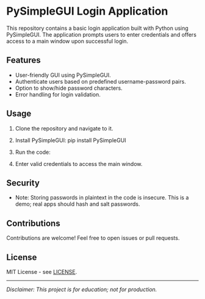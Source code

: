 # PySimpleGUI Login Application

This repository contains a basic login application built with Python using PySimpleGUI. The application prompts users to enter credentials and offers access to a main window upon successful login.

## Features

- User-friendly GUI using PySimpleGUI.
- Authenticate users based on predefined username-password pairs.
- Option to show/hide password characters.
- Error handling for login validation.

## Usage

1. Clone the repository and navigate to it.

2. Install PySimpleGUI:
    pip install PySimpleGUI

3. Run the code:

4. Enter valid credentials to access the main window.

## Security

- Note: Storing passwords in plaintext in the code is insecure. This is a demo; real apps should hash and salt passwords.

## Contributions

Contributions are welcome! Feel free to open issues or pull requests.

## License

MIT License - see [LICENSE](LICENSE).

---

*Disclaimer: This project is for education; not for production.*

